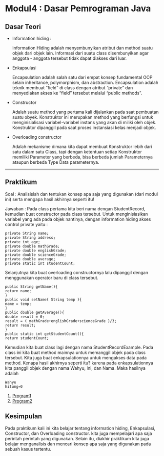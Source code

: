 # Modul4 : Dasar Pemrograman Java

## Dasar Teori
* Information hiding :

  Information Hiding adalah menyembunyikan atribut dan method suatu
  objek dari objek lain. Informasi dari suatu class disembunyikan agar anggota - anggota tersebut tidak dapat diakses dari luar.
* Enkapsulasi
  
  Encapsulation adalah salah satu dari empat konsep fundamental OOP selain inheritance, polymorphism, dan abstraction. Encapsulation adalah teknik membuat “field” di class       dengan atribut “private” dan menyediakan akses ke “field” tersebut melalui “public methods”.
* Constructor

  Adalah suatu method yang pertama kali dijalankan pada saat pembuatan suatu obyek. Konstruktor ini merupakan method yang berfungsi untuk menginisialisasi variabel-variabel       instans yang akan di miliki oleh objek. Konstruktor dipanggil pada saat proses instansiasi kelas menjadi objek.
* Overloading constructor

  Adalah mekanisme dimana kita dapat membuat Konstruktor lebih dari satu dalam satu Class, tapi dengan ketentuan setiap Konstruktor memiliki Parameter yang berbeda, bisa         berbeda jumlah Parameternya ataupun berbeda Type Data parameternya.

<hr>

## Praktikum
Soal : Analisislah dan tentukan konsep apa saja yang digunakan (dari modul ini) 
serta mengapa hasil akhirnya seperti itu!

Jawaban :
Pada class pertama kita beri nama dengan StudentRecord, kemudian buat constructor pada class tersebut. Untuk menginisiasikan variabel yang ada pada objek nantinya, dengan information hiding akses control private yaitu :
```
private String name;
private String address;
private int age;
private double mathGrade;
private double englishGrade;
private double scienceGrade;
private double average;
private static int studentCount;

```
Selanjutnya kita buat overloading constructornya lalu dipanggil dengan menggunakan operator baru di class tersebut.
```
public String getName(){
return name;
}
public void setName( String temp ){
name = temp;
}
public double getAverage(){
double result = 0;
result = ( mathGrade+englishGrade+scienceGrade )/3;
return result;
}
public static int getStudentCount(){
return studentCount;
```
Kemudian kita buat class lagi dengan nama StudentRecordExample. Pada class ini kita buat method mainnya untuk memanggil objek pada class tersebut. Kita juga buat enkapsulationnya untuk mengakses data pada method.
Kenapa hasil akhirnya seperti itu? karena pada enkapsulationnya kita panggil objek dengan nama Wahyu, Ini, dan Nama. Maka hasilnya adalah
```
Wahyu
hitung=0
```
1. [Program1](https://github.com/Ahmadafif007/20104008_Ahmad-Afif-Wildan_Pemrograman2/blob/modul4/src/main/java/com/afif/pbo/modul4/latihan/StudentRecord.java)
2. [Program2](https://github.com/Ahmadafif007/20104008_Ahmad-Afif-Wildan_Pemrograman2/blob/modul4/src/main/java/com/afif/pbo/modul4/latihan/StudentRecordExample.java)

## Kesimpulan
Pada praktikum kali ini kita belajar tentang information hiding, Enkapsulasi, Constructor, dan Overloading constructor. kita juga mempelajari apa saja perintah perintah yang digunakan. Selain itu, diakhir praktikum kita juga belajar menganalisis dan mencari konsep apa saja yang digunakan pada sebuah kasus tertentu. 
